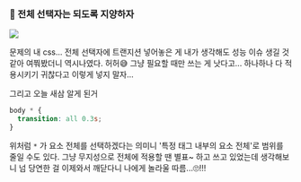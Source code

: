 ### 🎇 전체 선택자는 되도록 지양하자

![](https://velog.velcdn.com/images/chaehe_3210/post/2e732d60-3874-4065-be01-41d94ea83348/image.png)

문제의 내 css... 전체 선택자에 트랜지션 넣어놓은 게 내가 생각해도 성능 이슈 생길 것 같아 여쭤봤더니 역시나였다. 허허😅
그냥 필요할 때만 쓰는 게 낫다고... 하나하나 다 적용시키기 귀찮다고 이렇게 넣지 말자...

그리고 오늘 새삼 알게 된거

```css
body * {
  transition: all 0.3s;
}
```

위처럼 `*` 가 요소 전체를 선택하겠다는 의미니 '특정 태그 내부의 요소 전체'로 범위를 줄일 수도 있다.
그냥 무지성으로 전체에 적용할 땐 별표~ 하고 쓰고 있었는데 생각해보니 넘 당연한 걸 이제와서 깨닫다니 나에게 놀라울 따름...🙄!!!
